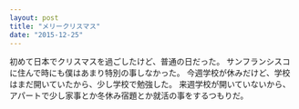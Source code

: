 ```yaml
---
layout: post
title: "メリークリスマス"
date: "2015-12-25"
---
```

初めて日本でクリスマスを過ごしたけど、普通の日だった。
サンフランシスコに住んで時にも僕はあまり特別の事しなかった。
今週学校が休みだけど、学校はまだ開いていたから、少し学校で勉強した。
来週学校が開いていないから、アパートで少し家事とか冬休み宿題とか就活の事をするつもりだ。
